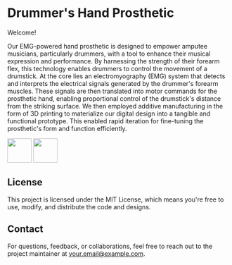 # Drummer's Hand Prosthetic 
Welcome! 

Our EMG-powered hand prosthetic is designed to empower amputee musicians, particularly drummers, with a tool to enhance their musical expression and performance. By harnessing the strength of their forearm flex, this technology enables drummers to control the movement of a drumstick. At the core lies an electromyography (EMG) system that detects and interprets the electrical signals generated by the drummer's forearm muscles. These signals are then translated into motor commands for the prosthetic hand, enabling proportional control of the drumstick's distance from the striking surface. We then employed additive manufacturing in the form of 3D printing to materialize our digital design into a tangible and functional prototype. This enabled rapid iteration for fine-tuning the prosthetic's form and function efficiently.

<img width="55px" src="https://github.com/aaren-aras/drummers-hand-prosthetic/assets/89285583/40b70ae3-2bf9-45b3-b9ea-bee4f193f6ea">
<img width="55px" src="https://github.com/aaren-aras/drummers-hand-prosthetic/blob/main/assets/89285583/40b70ae3-2bf9-45b3-b9ea-bee4f193f6ea.png">


<!-- ![image](https://github.com/aaren-aras/drummers-hand-prosthetic/assets/89285583/40b70ae3-2bf9-45b3-b9ea-bee4f193f6ea) --> 

## License
This project is licensed under the MIT License, which means you're free to use, modify, and distribute the code and designs.

## Contact
For questions, feedback, or collaborations, feel free to reach out to the project maintainer at your.email@example.com.

